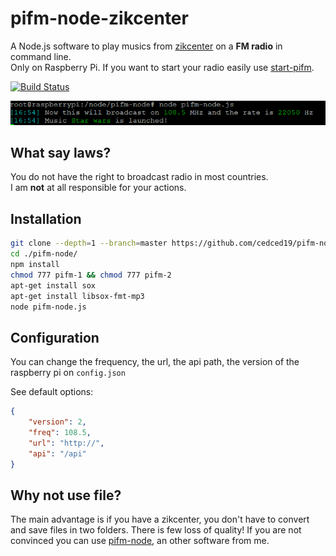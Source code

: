# pifm-node-zikcenter

A Node.js software to play musics from [zikcenter](https://github.com/cedced19/zikcenter) on a __FM radio__ in command line.  
Only on Raspberry Pi.
If you want to start your radio easily use [start-pifm](https://github.com/cedced19/start-pifm).

[![Build Status](https://travis-ci.org/cedced19/pifm-node-zikcenter.svg)](https://travis-ci.org/cedced19/pifm-node-zikcenter)

![](https://raw.githubusercontent.com/cedced19/pifm-node-zikcenter/master/demo.png)

## What say laws?

You do not have the right to broadcast radio in most countries.  
I am __not__ at all responsible for your actions.  

## Installation

```bash
git clone --depth=1 --branch=master https://github.com/cedced19/pifm-node
cd ./pifm-node/
npm install
chmod 777 pifm-1 && chmod 777 pifm-2
apt-get install sox
apt-get install libsox-fmt-mp3
node pifm-node.js
```

## Configuration

You can change the frequency, the url, the api path, the version of the raspberry pi on `config.json`

See default options:

```json
{
    "version": 2,
    "freq": 108.5,
    "url": "http://",
    "api": "/api"
}
```

## Why not use file?

The main advantage is if you have a zikcenter, you don't have to convert and save files in two folders.
There is few loss of quality!
If you are not convinced you can use [pifm-node](https://github.com/cedced19/pifm-node), an other software from me.
